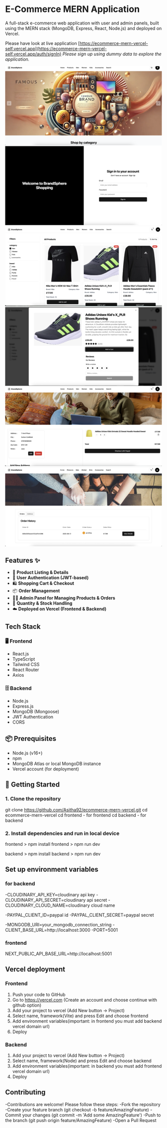 # E-Commerce MERN Application

A full-stack e-commerce web application with user and admin panels, built using the MERN stack (MongoDB, Express, React, Node.js) and deployed on Vercel.

Please have look at live application
[https://ecommerce-mern-vercel-self.vercel.app](https://ecommerce-mern-vercel-self.vercel.app/auth/signIn)
*Please sign up using dummy data to explore the application.*

![image alt](https://github.com/Asitha92/ecommerce-mern-vercel/blob/main/0.png?raw=true)
![image alt](https://github.com/Asitha92/ecommerce-mern-vercel/blob/main/1.png?raw=true)
![image alt](https://github.com/Asitha92/ecommerce-mern-vercel/blob/main/2.png?raw=true)
![image alt](https://github.com/Asitha92/ecommerce-mern-vercel/blob/main/3.png?raw=true)
![image alt](https://github.com/Asitha92/ecommerce-mern-vercel/blob/main/4.png?raw=true)
![image alt](https://github.com/Asitha92/ecommerce-mern-vercel/blob/main/5.png?raw=true)

## Features ✨
- 🛒 **Product Listing & Details**
- 👤 **User Authentication (JWT-based)**
- 🛍️ **Shopping Cart & Checkout**
- 📦 **Order Management**
- 🧑‍💼 **Admin Panel for Managing Products & Orders**
- 🧮 **Quantity & Stock Handling**
- ☁️ **Deployed on Vercel (Frontend & Backend)**

## Tech Stack
### 🖥️ Frontend
- React.js
- TypeScript
- Tailwind CSS
- React Router
- Axios

### 🗄️ Backend
- Node.js
- Express.js
- MongoDB (Mongoose)
- JWT Authentication
- CORS

## 📦 Prerequisites
- Node.js (v16+)
- npm
- MongoDB Atlas or local MongoDB instance
- Vercel account (for deployment)

## 🚀 Getting Started

### 1. Clone the repository
git clone https://github.com/Asitha92/ecommerce-mern-vercel.git
cd ecommerce-mern-vercel
cd frontend - for frontend
cd backend - for backend

### 2. Install dependencies and run in local device
frontend > npm install
frontend > npm run dev

backend > npm install
backend > npm run dev

## Set up environment variables
### for backend
-CLOUDINARY_API_KEY=cloudinary api key
-CLOUDINARY_API_SECRET=cloudinary api secret
-CLOUDINARY_CLOUD_NAME=cloudinary cloud name

-PAYPAL_CLIENT_ID=paypal id
-PAYPAL_CLIENT_SECRET=paypal secret

-MONGODB_URI=your_mongodb_connection_string
-CLIENT_BASE_URL=http://localhost:3000
-PORT=5001

### frontend
NEXT_PUBLIC_API_BASE_URL=http://localhost:5001

## Vercel deployment
### Frontend
1. Push your code to GitHub
2. Go to https://vercel.com (Create an account and choose continue with github option)
3. Add your project to vercel (Add New button -> Project)
4. Select name, framework(Vite) and press Edit and choose frontend
5. Add environment variables(important: in frontend you must add backend vercel domain url)
6. Deploy

### Backend
1. Add your project to vercel (Add New button -> Project)
2. Select name, framework(Node) and press Edit and choose backend
3. Add environment variables(important: in backend you must add frontend vercel domain url)
4. Deploy

## Contributing

-Contributions are welcome! Please follow these steps:
-Fork the repository
-Create your feature branch (git checkout -b feature/AmazingFeature)
-Commit your changes (git commit -m 'Add some AmazingFeature')
-Push to the branch (git push origin feature/AmazingFeature)
-Open a Pull Request
